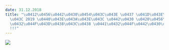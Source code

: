 ```yaml
---
date: 31.12.2018
title: "\u0412\u0456\u0442\u0430\u0454\u043C\u043E \u0437 \u041D\u043E\u0432\u0438\
  \u043C 2019 \u0440\u043E\u043A\u043E\u043C \u0442\u0430 \u0420\u0456\u0437\u0434\
  \u0432\u044F\u043D\u0438\u043C\u0438 \u0441\u0432\u044F\u0442\u0430\u043C\u0438\
  !!!"
---
```

![](/files/вітаємо-з-новим-2019-різдвяна-листівка-1.jpg)